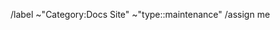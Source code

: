 

/label ~"Category:Docs Site" ~"type::maintenance"
/assign me

<!-- template sourced from https://gitlab.com/gitlab-org/gitlab-docs/-/blob/main/.gitlab/merge_request_templates/Default.md -->
